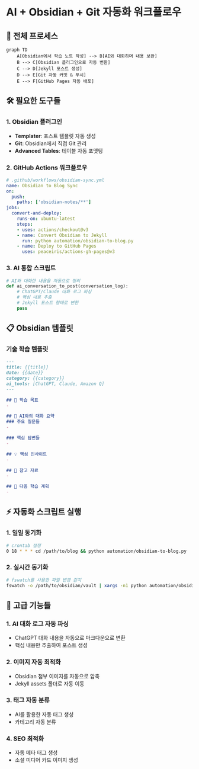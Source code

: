 # AI + Obsidian + Git 자동화 워크플로우

## 🔄 전체 프로세스

```mermaid
graph TD
    A[Obsidian에서 학습 노트 작성] --> B[AI와 대화하며 내용 보완]
    B --> C[Obsidian 플러그인으로 자동 변환]
    C --> D[Jekyll 포스트 생성]
    D --> E[Git 자동 커밋 & 푸시]
    E --> F[GitHub Pages 자동 배포]
```

## 🛠️ 필요한 도구들

### 1. Obsidian 플러그인
- **Templater**: 포스트 템플릿 자동 생성
- **Git**: Obsidian에서 직접 Git 관리
- **Advanced Tables**: 테이블 자동 포맷팅

### 2. GitHub Actions 워크플로우
```yaml
# .github/workflows/obsidian-sync.yml
name: Obsidian to Blog Sync
on:
  push:
    paths: ['obsidian-notes/**']
jobs:
  convert-and-deploy:
    runs-on: ubuntu-latest
    steps:
    - uses: actions/checkout@v3
    - name: Convert Obsidian to Jekyll
      run: python automation/obsidian-to-blog.py
    - name: Deploy to GitHub Pages
      uses: peaceiris/actions-gh-pages@v3
```

### 3. AI 통합 스크립트
```python
# AI와 대화한 내용을 자동으로 정리
def ai_conversation_to_post(conversation_log):
    # ChatGPT/Claude 대화 로그 파싱
    # 핵심 내용 추출
    # Jekyll 포스트 형태로 변환
    pass
```

## 📋 Obsidian 템플릿

### 기술 학습 템플릿
```markdown
---
title: {{title}}
date: {{date}}
category: {{category}}
ai_tools: [ChatGPT, Claude, Amazon Q]
---

## 🎯 학습 목표
- 

## 🤖 AI와의 대화 요약
### 주요 질문들
- 

### 핵심 답변들
- 

## 💡 핵심 인사이트
- 

## 🔗 참고 자료
- 

## 📝 다음 학습 계획
- 
```

## ⚡ 자동화 스크립트 실행

### 1. 일일 동기화
```bash
# crontab 설정
0 18 * * * cd /path/to/blog && python automation/obsidian-to-blog.py
```

### 2. 실시간 동기화
```bash
# fswatch를 사용한 파일 변경 감지
fswatch -o /path/to/obsidian/vault | xargs -n1 python automation/obsidian-to-blog.py
```

## 🎨 고급 기능들

### 1. AI 대화 로그 자동 파싱
- ChatGPT 대화 내용을 자동으로 마크다운으로 변환
- 핵심 내용만 추출하여 포스트 생성

### 2. 이미지 자동 최적화
- Obsidian 첨부 이미지를 자동으로 압축
- Jekyll assets 폴더로 자동 이동

### 3. 태그 자동 분류
- AI를 활용한 자동 태그 생성
- 카테고리 자동 분류

### 4. SEO 최적화
- 자동 메타 태그 생성
- 소셜 미디어 카드 이미지 생성
